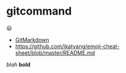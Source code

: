 # gitcommand
:smiley:
- [GitMarkdown](https://guides.github.com/features/mastering-markdown/#examples)
- https://github.com/ikatyang/emoji-cheat-sheet/blob/master/README.md

_blah_
__bold__
